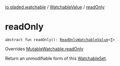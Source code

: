 [io.gladed.watchable](../index.md) / [WatchableValue](index.md) / [readOnly](./read-only.md)

# readOnly

`abstract fun readOnly(): `[`ReadOnlyWatchableValue`](../-read-only-watchable-value/index.md)`<`[`T`](index.md#T)`>`

Overrides [MutableWatchable.readOnly](../-mutable-watchable/read-only.md)

Return an unmodifiable form of this [WatchableSet](../-watchable-set/index.md).

